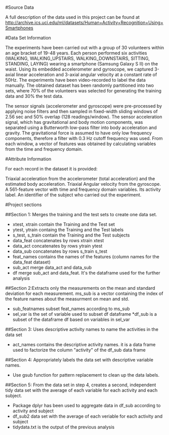#Source Data

A full description of the data used in this project can be found at
http://archive.ics.uci.edu/ml/datasets/Human+Activity+Recognition+Using+Smartphones

#Data Set Information

The experiments have been carried out with a group of 30 volunteers within an age bracket of 19-48 years.
Each person performed six activities (WALKING, WALKING_UPSTAIRS, WALKING_DOWNSTAIRS, SITTING, STANDING, LAYING) wearing a smartphone (Samsung Galaxy S II) on the waist.
Using its embedded accelerometer and gyroscope, we captured 3-axial linear acceleration and 3-axial angular velocity at a constant rate of 50Hz.
The experiments have been video-recorded to label the data manually.
The obtained dataset has been randomly partitioned into two sets, where 70% of the volunteers was selected for generating the training data and 30% the test data.

The sensor signals (accelerometer and gyroscope) were pre-processed by applying noise filters and then sampled in fixed-width sliding windows of 2.56 sec and 50% overlap (128 readings/window). The sensor acceleration signal, which has gravitational and body motion components, was separated using a Butterworth low-pass filter into body acceleration and gravity. The gravitational force is assumed to have only low frequency components, therefore a filter with 0.3 Hz cutoff frequency was used. From each window, a vector of features was obtained by calculating variables from the time and frequency domain.

#Attribute Information

For each record in the dataset it is provided:

Triaxial acceleration from the accelerometer (total acceleration) and the estimated body acceleration.
Triaxial Angular velocity from the gyroscope.
A 561-feature vector with time and frequency domain variables.
Its activity label.
An identifier of the subject who carried out the experiment.

#Project sections

##Section 1: Merges the training and the test sets to create one data set.
* xtest, xtrain contain the Training and the Test set
* ytest, ytrain containg the Training and the Test labels
* s_test, s_train contain the Training and the Test subjects
* data_feat concatenates by rows xtrain xtest
* data_act concatenates by rows ytrain ytest
* data_sub concatenates by rows s_train s_test
* feat_names contains the names of the features (column names for the data_feat dataset)
* sub_act merge data_act and data_sub
* df merge sub_act and data_feat. It's the dataframe used for the further analysis

##Section 2:Extracts only the measurements on the mean and standard deviation for each measurement.
ms_sub is a vector containing the index of the feature names about the measurment on mean and std. 
* sub_featnames subset feat_names according to ms_sub
* sel_var is the set of variable used to subset df dataframe
*df_sub is a subset of the dataframe df based on variables in sel_var 

##Section 3: Uses descriptive activity names to name the activities in the data set
* act_names contains the descriptive activity names. it is a data frame used to factorize the column "activity" of the df_sub data frame

##Section 4: Appropriately labels the data set with descriptive variable names.
* Use gsub function for pattern replacement to clean up the data labels.

##Section 5: From the data set in step 4, creates a second, independent tidy data set with the average of each variable for each activity and each subject.
* Package dplyr has been used to aggregate data in df_sub according to activity and subject
* df_sub2 data set with the average of each veriable for each activity and subject
* tidydata.txt is the output of the previous analysis

